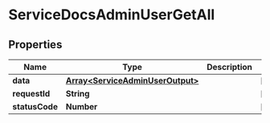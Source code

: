 

# ServiceDocsAdminUserGetAll


## Properties

| Name | Type | Description | Notes |
|------------ | ------------- | ------------- | -------------|
|**data** | [**Array&lt;ServiceAdminUserOutput&gt;**](ServiceAdminUserOutput.md) |  |  [optional] |
|**requestId** | **String** |  |  [optional] |
|**statusCode** | **Number** |  |  [optional] |



